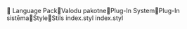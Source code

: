       Language Pack   Valodu pakotne   Plug-In System   Plug-In sistēma   Style   Stils
   index.styl
   index.styl